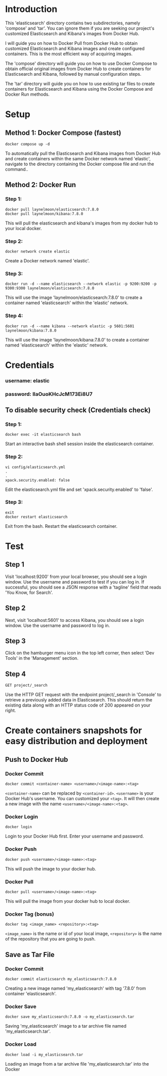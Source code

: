 # Introduction

This 'elasticsearch' directory contains two subdirectories, namely 'compose' and 'tar'. You can ignore them if you are seeking our project's customized Elasticsearch and Kibana's images from Docker Hub.

I will guide you on how to Docker Pull from Docker Hub to obtain customized Elasticsearch and Kibana images and create configured containers. This is the most efficient way of acquiring images.

The 'compose' directory will guide you on how to use Docker Compose to obtain official original images from Docker Hub to create containers for Elasticsearch and Kibana, followed by manual configuration steps.

The 'tar' directory will guide you on how to use existing tar files to create containers for Elasticsearch and Kibana using the Docker Compose and Docker Run methods.

# Setup
## Method 1: Docker Compose (fastest)
```
docker compose up -d
```
To automatically pull the Elasticsearch and Kibana images from Docker Hub and create containers within the same Docker network named 'elastic', navigate to the directory containing the Docker compose file and run the command..

## Method 2: Docker Run
### Step 1:
```
docker pull laynelmoon/elasticsearch:7.8.0
docker pull laynelmoon/kibana:7.8.0
```
This will pull the elasticsearch and kibana's images from my docker hub to your local docker.

### Step 2:
```
docker network create elastic
```
Create a Docker network named 'elastic'.

### Step 3:
```
docker run -d --name elasticsearch --network elastic -p 9200:9200 -p 9300:9300 laynelmoon/elasticsearch:7.8.0
```
This will use the image 'laynelmoon/elasticsearch:7.8.0' to create a container named 'elasticsearch' within the 'elastic' network.

### Step 4:
```
docker run -d --name kibana --network elastic -p 5601:5601 laynelmoon/kibana:7.8.0
```
This will use the image 'laynelmoon/kibana:7.8.0' to create a container named 'elasticsearch' within the 'elastic' network.


# Credentials
### username: elastic
### password: lIaOuoKHcJcM173Ei8U7

## To disable security check (Credentials check)
### Step 1:
```
docker exec -it elasticsearch bash
```
Start an interactive bash shell session inside the elasticsearch container.

### Step 2:
```
vi config/elasticsearch.yml
.
.
xpack.security.enabled: false
```
Edit the elasticsearch.yml file and set 'xpack.security.enabled' to 'false'.

### Step 3:
```
exit
docker restart elasticsearch
```
Exit from the bash.
Restart the elasticsearch container.

# Test
## Step 1
Visit 'localhost:9200' from your local browser, you should see a login window. Use the username and password to test if you can log in. If successful, you should see a JSON response with a 'tagline' field that reads 'You Know, for Search'.

## Step 2
Next, visit 'localhost:5601' to access Kibana, you should see a login window. Use the username and password to log in.

## Step 3
Click on the hamburger menu icon in the top left corner, then select 'Dev Tools' in the 'Management' section.

## Step 4
```
GET project/_search
```
Use the HTTP GET request with the endpoint project/_search in 'Console' to retrieve a previously added data in Elasticsearch. This should return the existing data along with an HTTP status code of 200 appeared on your right.


# Create containers snapshots for easy distribution and deployment
## Push to Docker Hub
### Docker Commit
```
docker commit <container-name> <username>/<image-name>:<tag>
```
 `<container-name>` can be replaced by `<container-id>`. `<username>` is your Docker Hub's username. You can customized your `<tag>`. It will then create a new image with the name `<username>/<image-name>:<tag>`.

### Docker Login
```
docker login
```
Login to your Docker Hub first. Enter your username and password.

### Docker Push
```
docker push <username>/<image-name>:<tag>
```
This will push the image to your docker hub.

### Docker Pull
```
docker pull <username>/<image-name>:<tag>
```
This will pull the image from your docker hub to local docker.

### Docker Tag (bonus)
```
docker tag <image_name> <repository>:<tag>
```
`<image_name>` is the name or id of your local image, `<repository>` is the name of the repository that you are going to push.

## Save as Tar File
### Docker Commit
```
docker commit elasticsearch my_elasticsearch:7.8.0
```
Creating a new image named 'my_elasticsearch' with tag '7.8.0' from container 'elasticsearch'.

### Docker Save
```
docker save my_elasticsearch:7.8.0 -o my_elasticsearch.tar
```
Saving 'my_elasticsearch' image to a tar archive file named 'my_elasticsearch.tar'.

### Docker Load
```
docker load -i my_elasticsearch.tar
```
Loading an image from a tar archive file 'my_elasticsearch.tar' into the Docker